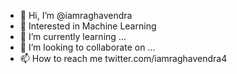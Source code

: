 - 👋 Hi, I’m @iamraghavendra
- 👀 Interested in Machine Learning
- 🌱 I’m currently learning ...
- 💞️ I’m looking to collaborate on ...
- 📫 How to reach me twitter.com/iamraghavendra4

<!---
iamraghavendra/iamraghavendra is a ✨ special ✨ repository because its `README.md` (this file) appears on your GitHub profile.
You can click the Preview link to take a look at your changes.
--->
